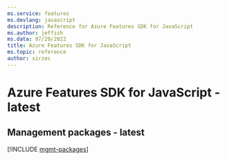 ```yaml
---
ms.service: features
ms.devlang: javascript
description: Reference for Azure Features SDK for JavaScript
ms.author: jeffish
ms.data: 07/29/2022
title: Azure Features SDK for JavaScript
ms.topic: reference
author: xirzec
---
```

# Azure Features SDK for JavaScript - latest

## Management packages - latest
[!INCLUDE [mgmt-packages](features-mgmt-index.md)]